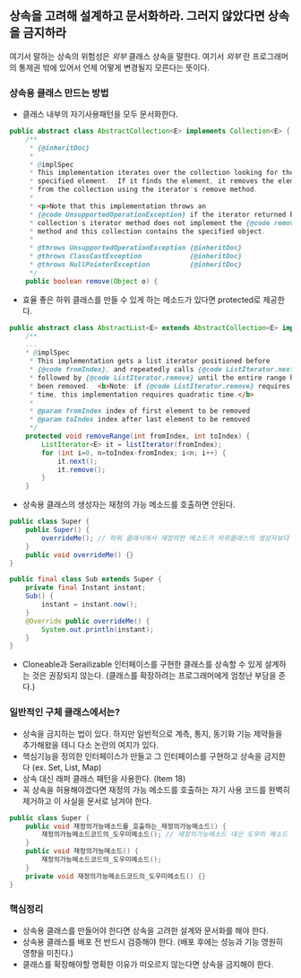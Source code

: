 ## 상속을 고려해 설계하고 문서화하라. 그러지 않았다면 상속을 금지하라
여기서 말하는 상속의 위험성은 *외부* 클래스 상속을 말한다. 여기서 *외부* 란 프로그래머의 통제권 밖에 있어서 언제 어떻게 변경될지 모른다는 뜻이다.

### 상속용 클래스 만드는 방법
- 클래스 내부의 자기사용패턴을 모두 문서화한다.
```java
public abstract class AbstractCollection<E> implements Collection<E> {
    /**
     * {@inheritDoc}
     *
     * @implSpec
     * This implementation iterates over the collection looking for the
     * specified element.  If it finds the element, it removes the element
     * from the collection using the iterator's remove method.
     *
     * <p>Note that this implementation throws an
     * {@code UnsupportedOperationException} if the iterator returned by this
     * collection's iterator method does not implement the {@code remove}
     * method and this collection contains the specified object.
     *
     * @throws UnsupportedOperationException {@inheritDoc}
     * @throws ClassCastException            {@inheritDoc}
     * @throws NullPointerException          {@inheritDoc}
     */
    public boolean remove(Object o) {
```
- 효율 좋은 하위 클래스를 만들 수 있게 하는 메소드가 있다면 protected로 제공한다.
```java
public abstract class AbstractList<E> extends AbstractCollection<E> implements List<E> {
    /**
	...
	* @implSpec
     * This implementation gets a list iterator positioned before
     * {@code fromIndex}, and repeatedly calls {@code ListIterator.next}
     * followed by {@code ListIterator.remove} until the entire range has
     * been removed.  <b>Note: if {@code ListIterator.remove} requires linear
     * time, this implementation requires quadratic time.</b>
     *
     * @param fromIndex index of first element to be removed
     * @param toIndex index after last element to be removed
     */
    protected void removeRange(int fromIndex, int toIndex) {
        ListIterator<E> it = listIterator(fromIndex);
        for (int i=0, n=toIndex-fromIndex; i<n; i++) {
            it.next();
            it.remove();
        }
    }
```

- 상속용 클래스의 생성자는 재정의 가능 메소드를 호출하면 안된다.
```java
public class Super {
	public Super() {
		overrideMe(); // 하위 클래서에서 재정의한 메소드가 하위클래스의 생성자보다 먼저 호출 -> 오작동
	}
	public void overrideMe() {}
}

public final class Sub extends Super {
	private final Instant instant;
	Sub() {
		instant = instant.now();
	}
	@Override public overrideMe() {
		System.out.println(instant);
	}
}
```

- Cloneable과 Serailizable 인터페이스를 구현한 클래스를 상속할 수 있게 설계하는 것은 권장되지 않는다. (클래스를 확장하려는 프로그래머에게 엄청난 부담을 준다.)

### 일반적인 구체 클래스에서는?
- 상속을 금지하는 법이 있다. 하지만 일반적으로 계측, 통지, 동기화 기능 제약들을 추가해왔을 테니 다소 논란의 여지가 있다.
- 핵심기능을 정의한 인터페이스가 만들고 그 인터페이스를 구현하고 상속을 금지한다 (ex. Set, List, Map)
- 상속 대신 래퍼 클래스 패턴을 사용한다. (Item 18)
- 꼭 상속을 허용해야겠다면 재정의 가능 메소드를 호출하는 자기 사용 코드를 완벽히 제거하고 이 사실을 문서로 남겨야 한다.

```java
public class Super {
	public void 재정의가능메소드를_호출하는_재정의가능메소드() {
		재정의가능메소드코드의_도우미메소드(); // 재정의가능메소드 대신 도우미 메소드 호출
	}
	public void 재정의가능메소드() {
		재정의가능메소드코드의_도우미메소드();
	}
	private void 재정의가능메소드코드의_도우미메소드() {}
}
```

### 핵심정리
- 상속용 클래스를 만들어야 한다면 상속을 고려한 설계와 문서화를 해야 한다.
- 상속용 클래스를 배포 전 반드시 검증해야 한다. (배포 후에는 성능과 기능 영원히 영향을 미친다.)
- 클래스를 확장해야할 명확한 이유가 떠오르지 않는다면 상속을 금지해야 한다.